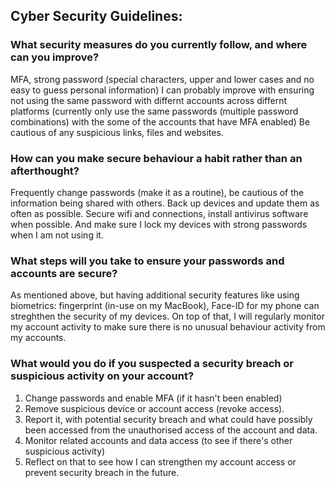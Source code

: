## Cyber Security Guidelines:

### What security measures do you currently follow, and where can you improve?
MFA, strong password (special characters, upper and lower cases and no easy to guess personal information)
I can probably improve with ensuring not using the same password with differnt accounts across differnt platforms (currently only use the same passwords (multiple password combinations) with the some of the accounts that have MFA enabled)
Be cautious of any suspicious links, files and websites.

### How can you make secure behaviour a habit rather than an afterthought?
Frequently change passwords (make it as a routine), be cautious of the information being shared with others.
Back up devices and update them as often as possible. Secure wifi and connections, install antivirus software when possible. And make sure I lock my devices with strong passwords when I am not using it.

### What steps will you take to ensure your passwords and accounts are secure?
As mentioned above, but having additional security features like using biometrics: fingerprint (in-use on my MacBook), Face-ID for my phone can streghthen the security of my devices. 
On top of that, I will regularly monitor my account activity to make sure there is no unusual behaviour activity from my accounts. 

### What would you do if you suspected a security breach or suspicious activity on your account?
1. Change passwords and enable MFA (if it hasn't been enabled)
2. Remove suspicious device or account access (revoke access).
3. Report it, with potential security breach and what could have possibly been accessed from the unauthorised access of the account and data.
4. Monitor related accounts and data access (to see if there's other suspicious activity)
5. Reflect on that to see how I can strengthen my account access or prevent security breach in the future.
